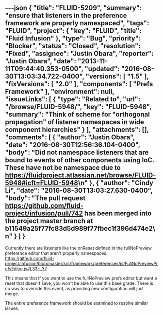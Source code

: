 ---json
{
  "title": "FLUID-5209",
  "summary": "ensure that listeners in the preference framework are properly namespaced",
  "tags": "FLUID",
  "project": {
    "key": "FLUID",
    "title": "Fluid Infusion"
  },
  "type": "Bug",
  "priority": "Blocker",
  "status": "Closed",
  "resolution": "Fixed",
  "assignee": "Justin Obara",
  "reporter": "Justin Obara",
  "date": "2013-11-11T09:44:40.353-0500",
  "updated": "2016-08-30T13:03:34.722-0400",
  "versions": [
    "1.5"
  ],
  "fixVersions": [
    "2.0"
  ],
  "components": [
    "Prefs Framework"
  ],
  "environment": null,
  "issueLinks": [
    {
      "type": "Related to",
      "url": "/browse/FLUID-5948/",
      "key": "FLUID-5948",
      "summary": "Think of scheme for \"orthogonal propagation\" of listener namespaces in wide component hierarchies"
    }
  ],
  "attachments": [],
  "comments": [
    {
      "author": "Justin Obara",
      "date": "2016-08-30T12:56:36.104-0400",
      "body": "Did not namespace listeners that are bound to events of other components using IoC. These have not be namespace due to <https://fluidproject.atlassian.net/browse/FLUID-5948#icft=FLUID-5948>\n"
    },
    {
      "author": "Cindy Li",
      "date": "2016-08-30T13:03:27.630-0400",
      "body": "The pull request <https://github.com/fluid-project/infusion/pull/742> has been merged into the project master branch at b11549a25f77fc83d5d989f77fbec1f396d474e2\n"
    }
  ]
}
---
Currently there are listeners like the onReset defined in the fullNoPreview preference editor that aren't properly namespaces.\
<https://github.com/fluid-project/infusion/blob/master/src/framework/preferences/js/FullNoPreviewPrefsEditor.js#L33-L37>

This means that if you want to use the fullNoPreview prefs editor but want a reset that doesn't save, you won't be able to use this base grade. There is no way to override this event, as providing new configuration will just merge.&#x20;

The entire preference framework should be examined to resolve similar issues.

        